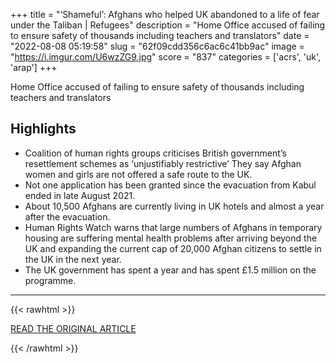 +++
title = "‘Shameful’: Afghans who helped UK abandoned to a life of fear under the Taliban | Refugees"
description = "Home Office accused of failing to ensure safety of thousands including teachers and translators"
date = "2022-08-08 05:19:58"
slug = "62f09cdd356c6ac6c41bb9ac"
image = "https://i.imgur.com/U6wzZG9.jpg"
score = "837"
categories = ['acrs', 'uk', 'arap']
+++

Home Office accused of failing to ensure safety of thousands including teachers and translators

## Highlights

- Coalition of human rights groups criticises British government’s resettlement schemes as ‘unjustifiably restrictive’ They say Afghan women and girls are not offered a safe route to the UK.
- Not one application has been granted since the evacuation from Kabul ended in late August 2021.
- About 10,500 Afghans are currently living in UK hotels and almost a year after the evacuation.
- Human Rights Watch warns that large numbers of Afghans in temporary housing are suffering mental health problems after arriving beyond the UK and expanding the current cap of 20,000 Afghan citizens to settle in the UK in the next year.
- The UK government has spent a year and has spent £1.5 million on the programme.

---

{{< rawhtml >}}
  <p class="article-category">
    <a target="_blank" href="https://www.theguardian.com/world/2022/aug/07/shameful-afghans-who-helped-uk-abandoned-to-a-life-of-fear-under-the-taliban">READ THE ORIGINAL ARTICLE</a>
  </p>
{{< /rawhtml >}}
